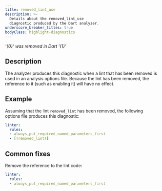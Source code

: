 ```yaml
---
title: removed_lint_use
description: >-
  Details about the removed_lint_use
  diagnostic produced by the Dart analyzer.
underscore_breaker_titles: true
bodyClass: highlight-diagnostics
---
```


_'{0}' was removed in Dart '{1}'_

## Description

The analyzer produces this diagnostic when a lint that has been removed is
used in an analysis options file. Because the lint has been removed, the
reference to it (such as enabling it) will have no effect.

## Example

Assuming that the lint `removed_lint` has been removed, the following
options file produces this diagnostic:

```yaml
linter:
  rules:
  - always_put_required_named_parameters_first
  - [!removed_lint!]
```

## Common fixes

Remove the reference to the lint code:

```yaml
linter:
  rules:
  - always_put_required_named_parameters_first
```
